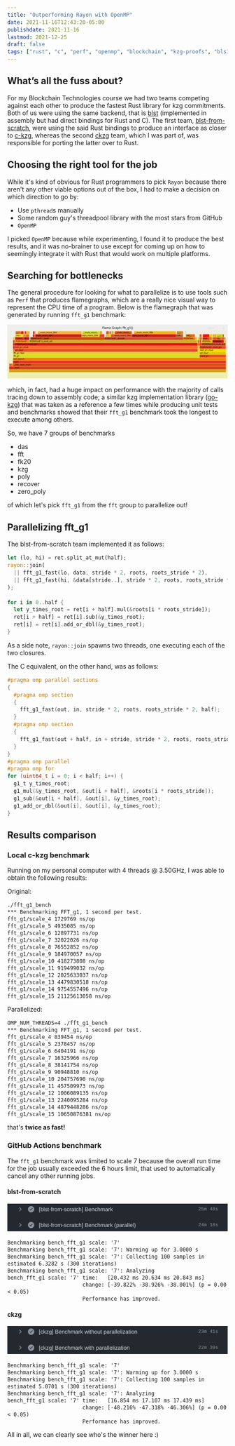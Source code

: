 ```yaml
---
title: "Outperforming Rayon with OpenMP"
date: 2021-11-16T12:43:20-05:00
publishdate: 2021-11-16
lastmod: 2021-12-25
draft: false
tags: ["rust", "c", "perf", "openmp", "blockchain", "kzg-proofs", "bls12-381"]
---
```


## What’s all the fuss about?

For my Blockchain Technologies course we had two teams competing against each other to produce the fastest Rust library for kzg commitments. Both of us were using the same backend, that is [blst](https://github.com/supranational/blst) (implemented in assembly but had direct bindings for Rust and C). The first team,  [blst-from-scratch](https://github.com/sifraitech/kzg/tree/main/blst-from-scratch), were using the said Rust bindings to produce an interface as closer to [c-kzg](https://github.com/benjaminion/c-kzg), whereas the second [ckzg](https://github.com/sifraitech/kzg/tree/main/ckzg) team, which I was part of, was responsible for porting the latter over to Rust.

## Choosing the right tool for the job

While it's kind of obvious for Rust programmers to pick `Rayon` because there aren't any other viable options out of the box, I had to make a decision on which direction to go by:

* Use `pthread`s manually
* Some random guy's threadpool library with the most stars from GitHub
* `OpenMP`

I picked `OpenMP` because while experimenting, I found it to produce the best results, and it was no-brainer to use except for coming up on how to seemingly integrate it with Rust that would work on multiple platforms.

## Searching for bottlenecks

The general procedure for looking for what to parallelize is to use tools such as `Perf` that produces flamegraphs, which are a really nice visual way to represent the CPU time of a program. Below is the flamegraph that was generated by running `fft_g1` benchmark:

![flamegraph-of-fft-g1](/post-images/flame-graphu.svg)

which, in fact, had a huge impact on performance with the majority of calls tracing down to assembly code; a similar kzg implementation library ([go-kzg](https://github.com/protolambda/go-kzg/blob/master/BENCH.md)) that was taken as a reference a few times while producing unit tests and benchmarks showed that their `fft_g1` benchmark took the longest to execute among others.

So, we have 7 groups of benchmarks

* das
* fft
* fk20
* kzg
* poly
* recover
* zero_poly

of which let's pick `fft_g1` from the `fft` group to parallelize out!

## Parallelizing fft_g1

The blst-from-scratch team implemented it as follows:

```rust
let (lo, hi) = ret.split_at_mut(half);
rayon::join(
  || fft_g1_fast(lo, data, stride * 2, roots, roots_stride * 2),
  || fft_g1_fast(hi, &data[stride..], stride * 2, roots, roots_stride * 2)
);

for i in 0..half {
  let y_times_root = ret[i + half].mul(&roots[i * roots_stride]);
  ret[i + half] = ret[i].sub(&y_times_root);
  ret[i] = ret[i].add_or_dbl(&y_times_root);
}
```

As a side note, `rayon::join` spawns two threads, one executing each of the two closures.

The C equivalent, on the other hand, was as follows:

```c
#pragma omp parallel sections
{
  #pragma omp section
  {
    fft_g1_fast(out, in, stride * 2, roots, roots_stride * 2, half);
  }
  #pragma omp section
  {
    fft_g1_fast(out + half, in + stride, stride * 2, roots, roots_stride * 2, half);
  }
}
#pragma omp parallel
#pragma omp for
for (uint64_t i = 0; i < half; i++) {
  g1_t y_times_root;
  g1_mul(&y_times_root, &out[i + half], &roots[i * roots_stride]);
  g1_sub(&out[i + half], &out[i], &y_times_root);
  g1_add_or_dbl(&out[i], &out[i], &y_times_root);
}
```

## Results comparison

### Local c-kzg benchmark

Running on my personal computer with 4 threads @ 3.50GHz, I was able to obtain the following results:

Original:

```
./fft_g1_bench
*** Benchmarking FFT_g1, 1 second per test.
fft_g1/scale_4 1729769 ns/op
fft_g1/scale_5 4935085 ns/op
fft_g1/scale_6 12897731 ns/op
fft_g1/scale_7 32022026 ns/op
fft_g1/scale_8 76552852 ns/op
fft_g1/scale_9 184970057 ns/op
fft_g1/scale_10 418273808 ns/op
fft_g1/scale_11 919499032 ns/op
fft_g1/scale_12 2025633037 ns/op
fft_g1/scale_13 4479830518 ns/op
fft_g1/scale_14 9754557496 ns/op
fft_g1/scale_15 21125613058 ns/op
```

Parallelized:

```
OMP_NUM_THREADS=4 ./fft_g1_bench
*** Benchmarking FFT_g1, 1 second per test.
fft_g1/scale_4 839454 ns/op
fft_g1/scale_5 2378457 ns/op
fft_g1/scale_6 6404191 ns/op
fft_g1/scale_7 16325966 ns/op
fft_g1/scale_8 38141754 ns/op
fft_g1/scale_9 90948810 ns/op
fft_g1/scale_10 204757690 ns/op
fft_g1/scale_11 457509973 ns/op
fft_g1/scale_12 1006089135 ns/op
fft_g1/scale_13 2240095284 ns/op
fft_g1/scale_14 4879448286 ns/op
fft_g1/scale_15 10650876381 ns/op
```

that's **twice as fast!**

### GitHub Actions benchmark

The `fft_g1` benchmark was limited to scale 7 because the overall run time for the job usually exceeded the 6 hours limit, that used to automatically cancel any other running jobs.

#### blst-from-scratch

![from-scratch-github-actions](/post-images/from-scratch-github-actions.png)

```
Benchmarking bench_fft_g1 scale: '7'
Benchmarking bench_fft_g1 scale: '7': Warming up for 3.0000 s
Benchmarking bench_fft_g1 scale: '7': Collecting 100 samples in estimated 6.3282 s (300 iterations)
Benchmarking bench_fft_g1 scale: '7': Analyzing
bench_fft_g1 scale: '7' time:   [20.432 ms 20.634 ms 20.843 ms]
                        change: [-39.822% -38.926% -38.001%] (p = 0.00 < 0.05)
                        Performance has improved.
```

#### ckzg

![ckzg-github-actions](/post-images/ckzg-github-actions.png)

```
Benchmarking bench_fft_g1 scale: '7'
Benchmarking bench_fft_g1 scale: '7': Warming up for 3.0000 s
Benchmarking bench_fft_g1 scale: '7': Collecting 100 samples in estimated 5.0701 s (300 iterations)
Benchmarking bench_fft_g1 scale: '7': Analyzing
bench_fft_g1 scale: '7' time:   [16.854 ms 17.107 ms 17.439 ms]
                        change: [-48.216% -47.318% -46.306%] (p = 0.00 < 0.05)
                        Performance has improved.
```

All in all, we can clearly see who's the winner here :)
